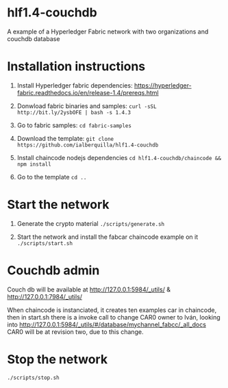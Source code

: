 # hlf1.4-couchdb
A example of a Hyperledger Fabric network with two organizations and couchdb database

# Installation instructions

1. Install Hyperledger fabric dependencies:
https://hyperledger-fabric.readthedocs.io/en/release-1.4/prereqs.html

2. Donwload fabric binaries and samples:
`curl -sSL http://bit.ly/2ysbOFE | bash -s 1.4.3`

3. Go to fabric samples:
`cd fabric-samples`

4. Download the template:
`git clone https://github.com/ialberquilla/hlf1.4-couchdb`

6. Install chaincode nodejs dependencies
`cd hlf1.4-couchdb/chaincode && npm install`

5. Go to the template
`cd ..`



# Start the network
1. Generate the crypto material
`./scripts/generate.sh`

2. Start the network and install the fabcar chaincode example on it
`./scripts/start.sh`

# Couchdb admin
Couch db will be available at
http://127.0.0.1:5984/_utils/ & http://127.0.0.1:7984/_utils/

When chaincode is instanciated, it creates ten examples car in chaincode, then in start.sh there is a invoke call to change CAR0 owner to Iván, looking into http://127.0.0.1:5984/_utils/#/database/mychannel_fabcc/_all_docs CAR0 will be at revision two, due to this change. 

# Stop the network
`./scripts/stop.sh`

